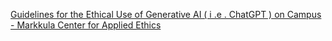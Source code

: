[Guidelines for the Ethical Use of Generative AI ( i .e . ChatGPT ) on Campus - Markkula Center for Applied Ethics](https://qi.tc/qi/113652)